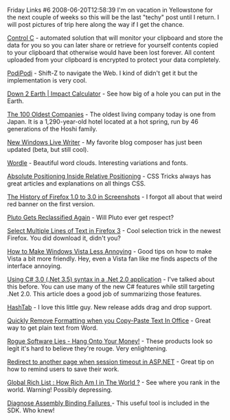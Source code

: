 Friday Links #6
2008-06-20T12:58:39
I'm on vacation in Yellowstone for the next couple of weeks so this will be the last "techy" post until I return. I will post pictures of trip here along the way if I get the chance.

[Control C](http://www.controlc.com/index.php) - automated solution that will monitor your clipboard and store the data for you so you can later share or retrieve for yourself contents copied to your clipboard that otherwise would have been lost forever. All content uploaded from your clipboard is encrypted to protect your data completely.

[PodiPodi](http://www.podipodi.com/) - Shift-Z to navigate the Web. I kind of didn't get it but the implementation is very cool.

[Down 2 Earth | Impact Calculator](http://down2earth.eu/impact_calculator/) - See how big of a hole you can put in the Earth.

[The 100 Oldest Companies](http://kk.org/kk/2008/06/the-100-oldest-companies.php) - The oldest living company today is one from Japan. It is a 1,290-year-old hotel located at a hot spring, run by 46 generations of the Hoshi family.

[New Windows Live Writer](http://www.makeuseof.com/tag/take-advantage-of-the-new-windows-live-writer/) - My favorite blog composer has just been updated (beta, but still cool).

[Wordle](http://wordle.net/) - Beautiful word clouds. Interesting variations and fonts.

[Absolute Positioning Inside Relative Positioning](http://css-tricks.com/absolute-positioning-inside-relative-positioning/) - CSS Tricks always has great articles and explanations on all things CSS.

[The History of Firefox 1.0 to 3.0 in Screenshots](http://lifehacker.com/396206/the-history-of-firefox-10-to-30-in-screenshots) - I forgot all about that weird red banner on the first version.

[Pluto Gets Reclassified Again](http://www.popsci.com/military-aviation-space/article/2008-06/plutoids) - Will Pluto ever get respect?

[Select Multiple Lines of Text in Firefox 3](http://www.labnol.org/software/browsers/screencast-how-to-select-multiple-lines-of-text-in-firefox-3/3598/) - Cool selection trick in the newest Firefox. You did download it, didn't you?

[How to Make Windows Vista Less Annoying](http://lifehacker.com/5016951/how-to-make-windows-vista-less-annoying) - Good tips on how to make Vista a bit more friendly. Hey, even a Vista fan like me finds aspects of the interface annoying.

[Using C# 3.0 (.Net 3.5) syntax in a .Net 2.0 application](http://devlicio.us/blogs/derik_whittaker/archive/2008/06/16/using-c-3-0-net-3-5-syntax-in-a-net-2-0-application.aspx) - I've talked about this before. You can use many of the new C# features while still targeting .Net 2.0. This article does a good job of summarizing those features.

[HashTab](http://fileforum.betanews.com/detail/HashTab/1096345722/1) - I love this little guy. New release adds drag and drop support.

[Quickly Remove Formatting when you Copy-Paste Text In Office](http://www.labnol.org/software/tutorials/cut-copy-paste-text-remove-formatting-styles/3607/) - Great way to get plain text from Word.

[Rogue Software Lies - Hang Onto Your Money!](http://www.makeuseof.com/tag/rogue-software-lies-hang-onto-your-money/) - These products look so legit it's hard to believe they're rouge. Very enlightening.

[Redirect to another page when session timeout in ASP.NET](http://www.codeproject.com/KB/session/redirecttimeout.aspx) - Great tip on how to remind users to save their work.

[Global Rich List : How Rich Am I in The World ?](http://www.makeuseof.com/dir/global-rich-list/) - See where you rank in the world. Warning! Possibly depressing.

[Diagnose Assembly Binding Failures ](http://www.dev102.com/net/diagnose-assembly-binding-failures/%20%20%20%20%20%20%20%20%20%20%20%20%20%20http://www.dev102.com/net/diagnose-assembly-binding-failures/)- This useful tool is included in the SDK. Who knew!
